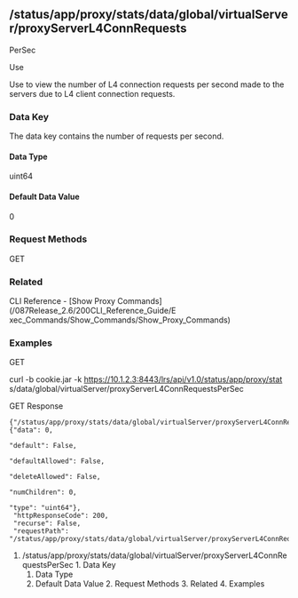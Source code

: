 ## /status/app/proxy/stats/data/global/virtualServer/proxyServerL4ConnRequests
PerSec

Use

Use to view the number of L4 connection requests per second made to the
servers due to L4 client connection requests.

### Data Key

The data key contains the number of requests per second.

#### Data Type

uint64

#### Default Data Value

0

### Request Methods

GET

### Related

CLI Reference - [Show Proxy Commands](/087Release_2.6/200CLI_Reference_Guide/E
xec_Commands/Show_Commands/Show_Proxy_Commands)

### Examples

GET

curl -b cookie.jar -k https://10.1.2.3:8443/lrs/api/v1.0/status/app/proxy/stat
s/data/global/virtualServer/proxyServerL4ConnRequestsPerSec

GET Response

    
    {"/status/app/proxy/stats/data/global/virtualServer/proxyServerL4ConnRequestsPerSec": {"data": 0,
                                                                                            "default": False,
                                                                                            "defaultAllowed": False,
                                                                                            "deleteAllowed": False,
                                                                                            "numChildren": 0,
                                                                                            "type": "uint64"},
     "httpResponseCode": 200,
     "recurse": False,
     "requestPath": "/status/app/proxy/stats/data/global/virtualServer/proxyServerL4ConnRequestsPerSec"}
    

  1. /status/app/proxy/stats/data/global/virtualServer/proxyServerL4ConnRequestsPerSec
    1. Data Key
      1. Data Type
      2. Default Data Value
    2. Request Methods
    3. Related
    4. Examples

